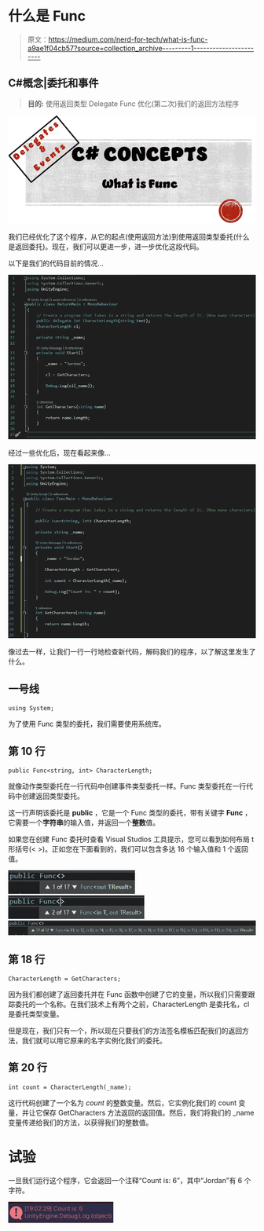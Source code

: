 # 什么是 Func

> 原文：<https://medium.com/nerd-for-tech/what-is-func-a9ae1f04cb57?source=collection_archive---------1----------------------->

## C#概念|委托和事件

> **目的:**
> 使用返回类型 Delegate Func 优化(第二次)我们的返回方法程序

![](img/00ff093340bebfdbed880aaeb5ea085c.png)

我们已经优化了这个程序，从它的起点(使用返回方法)到使用返回类型委托(什么是返回委托)。现在，我们可以更进一步，进一步优化这段代码。

以下是我们的代码目前的情况…

![](img/4103304b68db5d6f1b829f3182ba1a31.png)

经过一些优化后，现在看起来像…

![](img/382271a2606226fe6814ec2d7bfaf11e.png)

像过去一样，让我们一行一行地检查新代码，解码我们的程序，以了解这里发生了什么。

## **一号线**

```
using System;
```

为了使用 Func 类型的委托，我们需要使用系统库。

## 第 10 行

```
public Func<string, int> CharacterLength;
```

就像动作类型委托在一行代码中创建事件类型委托一样。Func 类型委托在一行代码中创建返回类型委托。

这一行声明该委托是 **public** ，它是一个 Func 类型的委托，带有关键字 **Func** ，它需要一个**字符串**的输入值，并返回一个**整数**值。

如果您在创建 Func 委托时查看 Visual Studios 工具提示，您可以看到如何布局 t 形括号(< >)。正如您在下面看到的，我们可以包含多达 16 个输入值和 1 个返回值。

![](img/8c43a0042a828e1684813e37c75f490b.png)![](img/868e61ffa91cba5b98d611332d018ca2.png)![](img/f7698a2634211d1b8387df475d524cc4.png)

## 第 18 行

```
CharacterLength = GetCharacters;
```

因为我们都创建了返回委托并在 Func 函数中创建了它的变量，所以我们只需要跟踪委托的一个名称。在我们技术上有两个之前，CharacterLength 是委托名，cl 是委托类型变量。

但是现在，我们只有一个，所以现在只要我们的方法签名模板匹配我们的返回方法，我们就可以用它原来的名字实例化我们的委托。

## 第 20 行

```
int count = CharacterLength(_name);
```

这行代码创建了一个名为 *count* 的整数变量。然后，它实例化我们的 count 变量，并让它保存 GetCharacters 方法返回的返回值。然后，我们将我们的 _name 变量传递给我们的方法，以获得我们的整数值。

# 试验

一旦我们运行这个程序，它会返回一个注释“Count is: 6”，其中“Jordan”有 6 个字符。

![](img/cccb2270d3988ffa9771ac74da8a6d70.png)